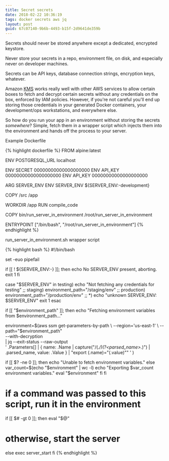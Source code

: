 ```yaml
---
title: Secret secrets
date: 2018-02-22 10:36:19
tags: docker secrets aws jq
layout: post
guid: 67c07140-9b6b-4493-b15f-2d9641de359b
---
```


Secrets should never be stored anywhere except a dedicated, encrypted keystore.

Never store your secrets in a repo, environment file, on disk, and especially never on developer machines.

Secrets can be API keys, database connection strings, encryption keys, whatever.

Amazon [KMS](https://aws.amazon.com/kms/) works really well with other AWS services to allow certain boxes to fetch and decrypt certain secrets without any credentials on the box, enforced by IAM policies. However, if you're not careful you'll end up storing those credentials in your generated Docker containers, your development/ops workstations, and everywhere else.

So how do you run your app in an environment without storing the secrets _somewhere_? Simple, fetch them in a wrapper script which injects them into the environment and hands off the process to your server.

Example Dockerfile

{% highlight dockerfile %}
FROM alpine:latest

ENV POSTGRESQL_URL localhost

ENV SECRET 00000000000000000000
ENV API_KEY 00000000000000000000
ENV API_KEY 00000000000000000000

ARG SERVER_ENV
ENV SERVER_ENV ${SERVER_ENV:-development}

COPY /src /app

WORKDIR /app
RUN compile_code

COPY bin/run_server_in_environment /root/run_server_in_environment

ENTRYPOINT ["/bin/bash", "/root/run_server_in_environment"]
{% endhighlight %}

run_server_in_environment.sh wrapper script

{% highlight bash %}
#!/bin/bash

set -euo pipefail

if [[ ! ${SERVER_ENV:-} ]]; then
  echo No SERVER_ENV present, aborting.
  exit 1
fi

case "$SERVER_ENV" in
  testing)
    echo "Not fetching any credentials for testing"
    ;;
  staging)
    environment_path="/staging/env"
    ;;
  production)
    environment_path="/production/env"
    ;;
  *)
    echo "unknown SERVER_ENV: $SERVER_ENV"
    exit 1
esac

if [[ "$environment_path" ]]; then
  echo "Fetching environment variables from $environment_path..."

  environment=$(aws ssm get-parameters-by-path \
    --region='us-east-1' \
    --path="$environment_path" \
    --with-decryption \
  | jq --exit-status --raw-output \
    '
      .Parameters[] |
      {
        name: .Name | capture("/(.*/)(?<parsed_name>.*)") | .parsed_name,
        value: .Value
      } |
      "export \(.name)=\"\(.value)\""
    '
    )

  if [[ $? -ne 0 ]]; then
    echo "Unable to fetch environment variables."
  else
    var_count=$(echo "$environment" | wc -l)
    echo "Exporting $var_count environment variables."
    eval "$environment"
  fi
fi

# if a command was passed to this script, run it in the environment
if [[ $# -gt 0 ]]; then
  eval "$@"

# otherwise, start the server
else
  exec server_start
fi
{% endhighlight %}

